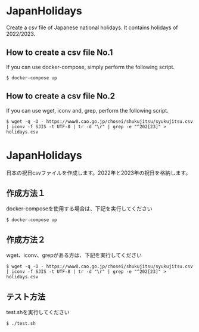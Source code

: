 # JapanHolidays

Create a csv file of Japanese national holidays.
It contains holidays of 2022/2023.

## How to create a csv file No.1

If you can use docker-compose, simply perform the following script.

```
$ docker-compose up
```

## How to create a csv file No.2

If you can use wget, iconv and, grep, perform the following script.

```
$ wget -q -O - https://www8.cao.go.jp/chosei/shukujitsu/syukujitsu.csv | iconv -f SJIS -t UTF-8 | tr -d "\r" | grep -e "^202[23]" > holidays.csv
```

# JapanHolidays

日本の祝日csvファイルを作成します。2022年と2023年の祝日を格納します。

## 作成方法１

docker-composeを使用する場合は、下記を実行してください

```
$ docker-compose up
```

## 作成方法２

wget、iconv、grepがある方は、下記を実行してください

```
$ wget -q -O - https://www8.cao.go.jp/chosei/shukujitsu/syukujitsu.csv | iconv -f SJIS -t UTF-8 | tr -d "\r" | grep -e "^202[23]" > holidays.csv
```

## テスト方法

test.shを実行してください

```
$ ./test.sh
```